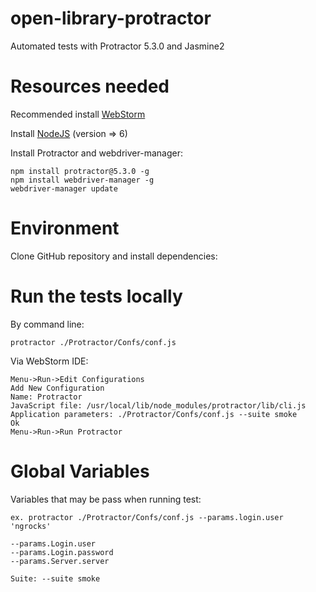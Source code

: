 # open-library-protractor
Automated tests with Protractor 5.3.0 and Jasmine2

Resources needed
==========
Recommended install [WebStorm](https://www.jetbrains.com/webstorm/download/)

Install [NodeJS](https://nodejs.org/en/download/) (version => 6)

Install Protractor and webdriver-manager:

    npm install protractor@5.3.0 -g
    npm install webdriver-manager -g
    webdriver-manager update    

Environment 
==========
Clone GitHub repository and install dependencies:



Run the tests locally 
==========
By command line:

	protractor ./Protractor/Confs/conf.js

Via WebStorm IDE:

	Menu->Run->Edit Configurations
	Add New Configuration
	Name: Protractor
	JavaScript file: /usr/local/lib/node_modules/protractor/lib/cli.js
	Application parameters: ./Protractor/Confs/conf.js --suite smoke
	Ok
	Menu->Run->Run Protractor


Global Variables
==========
Variables that may be pass when running test:

    ex. protractor ./Protractor/Confs/conf.js --params.login.user 'ngrocks'

    --params.Login.user
    --params.Login.password
    --params.Server.server
    
    Suite: --suite smoke




